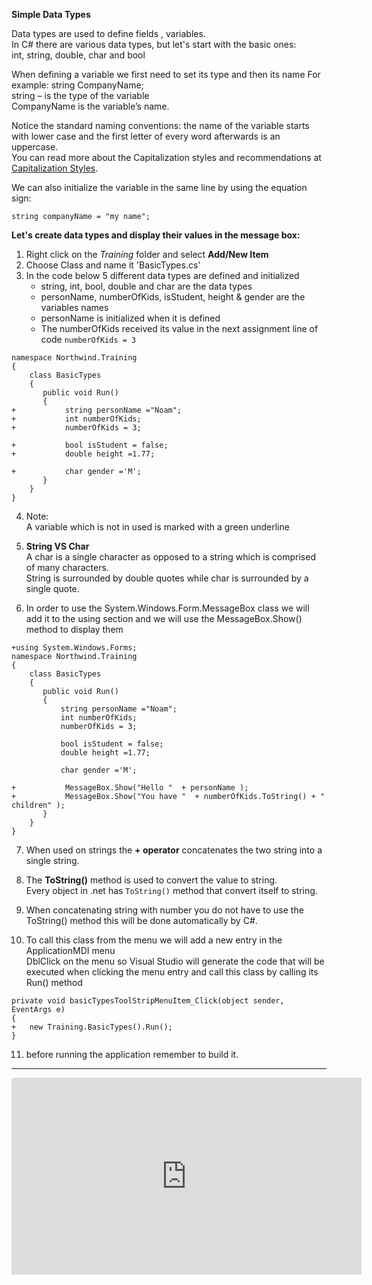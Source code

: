 ﻿**Simple Data Types**


Data types are  used to define fields , variables.  
In C# there are various data types, but let's start with the basic ones:  
int, string, double, char and bool  

When defining a variable we first need to set its type and then its name
For example: string CompanyName;  
string – is the type of the variable  
CompanyName is the variable’s name.  

Notice the standard naming conventions: the name of the variable starts with lower case and the first letter of every word afterwards is an uppercase.  
You can read more about the Capitalization styles and recommendations at [Capitalization Styles](https://msdn.microsoft.com/en-us/library/x2dbyw72(v=vs.71).aspx).  

We can also initialize the variable in the same line by using the equation sign: 

```csdiff
string companyName = "my name";
```


**Let's create data types and display their values in the message box:**

1. Right click on the *Training* folder and select **Add/New Item**  
2. Choose Class and name it 'BasicTypes.cs'  
3. In the code below 5 different data types are defined and initialized  
    - string, int, bool, double and char are the data types   
    - personName, numberOfKids, isStudent, height & gender are the variables names  
    - personName is initialized when it is defined  
    - The numberOfKids received its value in the next assignment line of code `numberOfKids = 3`

```csdiff
namespace Northwind.Training
{
    class BasicTypes
    {
       public void Run()
       {
+           string personName ="Noam";
+           int numberOfKids;             
+           numberOfKids = 3;

+           bool isStudent = false;
+           double height =1.77;

+           char gender ='M';
       }     
    }
}
```


4. Note:  
    A variable which is not in used is marked with a green underline  

5. **String VS Char**  
  A char is a single character as opposed to a string which is comprised of many characters.  
  String is surrounded by double quotes while char is surrounded by a single quote.  
   
6. In order to use the System.Windows.Form.MessageBox class we will add it to the using section 
   and we will use the MessageBox.Show() method to display them

```csdiff
+using System.Windows.Forms;
namespace Northwind.Training
{
    class BasicTypes
    {
       public void Run()
       {
           string personName ="Noam";
           int numberOfKids;             
           numberOfKids = 3;

           bool isStudent = false;
           double height =1.77;

           char gender ='M';

+         	MessageBox.Show("Hello "  + personName ); 
+         	MessageBox.Show("You have "  + numberOfKids.ToString() + " children" ); 
       }     
    }
}

```

7. When used on strings the **+ operator** concatenates the two string into a single string.  
8. The **ToString()** method is used to convert the value to string.  
    Every object in .net has `ToString()` method that convert itself to string.  

9. When concatenating string with number you do not have to use the ToString() method this will be done automatically by C#.
 
10. To call this class from the menu we will add a new entry in the ApplicationMDI menu  
   DblClick on the menu so Visual Studio will generate the code that will be executed when clicking the menu entry
   and call this class by calling its Run() method



```csdiff
private void basicTypesToolStripMenuItem_Click(object sender, EventArgs e)
{
+	new Training.BasicTypes().Run();
}
```
11. before running the application remember to build it.  

--- 

<iframe width="560" height="315" src="https://www.youtube.com/embed/eel6sOTM1hY?list=PL1DEQjXG2xnKI3TL-gsy91eXbh3ytOt6h" frameborder="0" allowfullscreen></iframe>




    
